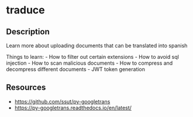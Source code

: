 # traduce

## Description

Learn more about uploading documents that can be translated into spanish

Things to learn:
    - How to filter out certain extensions
    - How to avoid sql injection
    - How to scan malicious documents
    - How to compress and decompress different documents
    - JWT token generation

## Resources

- https://github.com/ssut/py-googletrans
- https://py-googletrans.readthedocs.io/en/latest/
